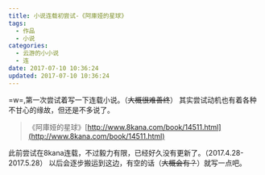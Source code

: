 ```yaml
---
title: 小说连载初尝试-《阿庫娅的星球》
tags:
  - 作品
  - 小说
categories:
  - 云游的小小说
  - 连
date: 2017-07-10 10:36:24
updated: 2017-07-10 10:36:24
---
```


=w=,第一次尝试着写一下连载小说。（<del>大概很难善终</del>）
其实尝试动机也有着各种不甘心的缘故，但还是不多说了。

> 《阿庫娅的星球》[http://www.8kana.com/book/14511.html](http://www.8kana.com/book/14511.html)

此前尝试在8kana连载，不过毅力有限，已经好久没有更新了。（2017.4.28-2017.5.28）
以后会逐步搬运到这边，有空的话（<del>大概会有？</del>）就写一点吧。